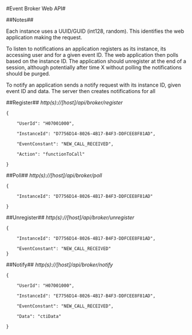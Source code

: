 #Event Broker Web API#

##Notes##

Each instance uses a UUID/GUID (int128, random). This identifies the web application making the request.

To listen to notifications an application registers as its instance, its accessing user and for a given event ID. The web application then polls based on the instance ID. The application should unregister at the end of a session, although potentially after time X without polling the notifications should be purged.

To notify an application sends a notify request with its instance ID, given event ID and data. The server then creates notifications for all 

##Register##
_http(s)://[host]/api/broker/register_

```
{
    
    "UserId": "H07001000",

    "InstanceId": "D7756D14-8026-4B17-B4F3-DDFCEE8F81AD",

    "EventConstant": "NEW_CALL_RECEIVED",

    "Action": "functionToCall"

}
```

##Poll##
_http(s)://[host]/api/broker/poll_

```
{
    
    "InstanceId": "D7756D14-8026-4B17-B4F3-DDFCEE8F81AD"

}
```

##Unregister##
_http(s)://[host]/api/broker/unregister_

```
{
    
    "InstanceId": "D7756D14-8026-4B17-B4F3-DDFCEE8F81AD",

    "EventConstant": "NEW_CALL_RECEIVED"
}
```

##Notify##
_http(s)://[host]/api/broker/notify_

```
{
    
    "UserId": "H07001000",

    "InstanceId": "E7756D14-8026-4B17-B4F3-DDFCEE8F81AD",

    "EventConstant": "NEW_CALL_RECEIVED",

    "Data": "ctiData"

}
```
